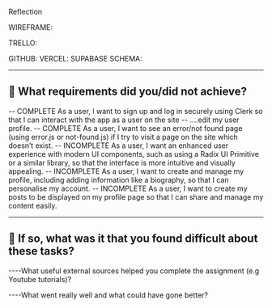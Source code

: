 Reflection

WIREFRAME:

TRELLO:

GITHUB:
VERCEL:
SUPABASE SCHEMA:

---

## 🎯 What requirements did you/did not achieve?

-- COMPLETE As a user, I want to sign up and log in securely using Clerk so that I can interact with the app as a user on the site
-- ....edit my user profile.
-- COMPLETE As a user, I want to see an error/not found page (using error.js or not-found.js) if I try to visit a page on the site which doesn’t exist.
-- INCOMPLETE As a user, I want an enhanced user experience with modern UI components, such as using a Radix UI Primitive or a similar library, so that the interface is more intuitive and visually appealing.
-- INCOMPLETE As a user, I want to create and manage my profile, including adding information like a biography, so that I can personalise my account.
-- INCOMPLETE As a user, I want to create my posts to be displayed on my profile page so that I can share and manage my content easily.

---

## 🎯 If so, what was it that you found difficult about these tasks?

----What useful external sources helped you complete the assignment (e.g Youtube tutorials)?

----What went really well and what could have gone better?
